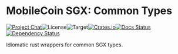 # MobileCoin SGX: Common Types

[![Project Chat][chat-image]][chat-link]<!--
-->![License][license-image]<!--
-->![Target][target-image]<!--
-->[![Crates.io][crate-image]][crate-link]<!--
-->[![Docs Status][docs-image]][docs-link]<!--
-->[![Dependency Status][deps-image]][deps-link]

Idiomatic rust wrappers for common SGX types.

[chat-image]: https://img.shields.io/discord/844353360348971068?style=flat-square
[chat-link]: https://mobilecoin.chat
[license-image]: https://img.shields.io/crates/l/mc-sgx-core-types?style=flat-square
[target-image]: https://img.shields.io/badge/target-any-brightgreen?style=flat-square
[crate-image]: https://img.shields.io/crates/v/mc-sgx-core-types.svg?style=flat-square
[crate-link]: https://crates.io/crates/mc-sgx-core-types
[docs-image]: https://img.shields.io/docsrs/mc-sgx-core-types?style=flat-square
[docs-link]: https://docs.rs/crate/mc-sgx-core-types
[deps-image]: https://deps.rs/crate/mc-sgx-core-types/0.9.0/status.svg?style=flat-square
[deps-link]: https://deps.rs/crate/mc-sgx-core-types/0.9.0
